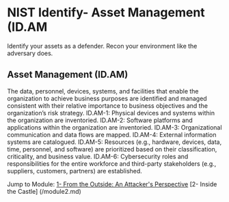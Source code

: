 # NIST Identify- Asset Management (ID.AM # 
Identify your assets as a defender. Recon your environment like the adversary does.

## Asset Management (ID.AM) ##
The data, personnel, devices, systems, and facilities that enable the organization to achieve business purposes are identified and managed consistent with their relative importance to business objectives and the organization’s risk strategy.
ID.AM-1: Physical devices and systems within the organization are inventoried. 
ID.AM-2: Software platforms and applications within the organization are inventoried. 
ID.AM-3: Organizational communication and data flows are mapped.
ID.AM-4: External information systems are catalogued.
ID.AM-5: Resources (e.g., hardware, devices, data, time, personnel, and software) are prioritized based on their classification, criticality, and business value.
ID.AM-6: Cybersecurity roles and responsibilities for the entire workforce and third-party stakeholders (e.g., suppliers, customers, partners) are established.

Jump to Module: 
[1- From the Outside: An Attacker's Perspective](/module1.md)
[2- Inside the Castle] (/module2.md)


